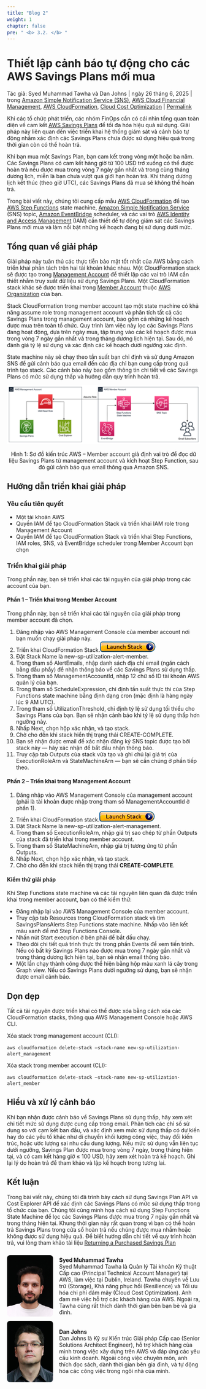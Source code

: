 ```yaml
---
title: "Blog 2"
weight: 1
chapter: false
pre: " <b> 3.2. </b> "
---
```


# Thiết lập cảnh báo tự động cho các AWS Savings Plans mới mua

Tác giả: Syed Muhammad Tawha và Dan Johns | ngày 26 tháng 6, 2025 | trong [Amazon Simple Notification Service (SNS)](https://aws.amazon.com/blogs/aws-cloud-financial-management/category/messaging/amazon-simple-notification-service-sns/), [AWS Cloud Financial Management](https://aws.amazon.com/blogs/aws-cloud-financial-management/category/aws-cloud-financial-management/), [AWS CloudFormation](https://aws.amazon.com/blogs/aws-cloud-financial-management/category/management-tools/aws-cloudformation/), [Cloud Cost Optimization](https://aws.amazon.com/blogs/aws-cloud-financial-management/category/business-intelligence/cloud-cost-optimization/) | [Permalink](https://aws.amazon.com/blogs/aws-cloud-financial-management/how-to-set-up-automated-alerts-for-newly-purchased-aws-savings-plans/)

Khi các tổ chức phát triển, các nhóm FinOps cần có cái nhìn tổng quan toàn diện về cam kết [AWS Savings Plans](https://aws.amazon.com/savingsplans/) để tối đa hóa hiệu quả sử dụng. Giải pháp này liên quan đến việc triển khai hệ thống giám sát và cảnh báo tự động nhằm xác định các Savings Plans chưa được sử dụng hiệu quả trong thời gian còn có thể hoàn trả.

Khi bạn mua một Savings Plan, bạn cam kết trong vòng một hoặc ba năm. Các Savings Plans có cam kết hàng giờ từ 100 USD trở xuống có thể được hoàn trả nếu được mua trong vòng 7 ngày gần nhất và trong cùng tháng dương lịch, miễn là bạn chưa vượt quá giới hạn hoàn trả. Khi tháng dương lịch kết thúc (theo giờ UTC), các Savings Plans đã mua sẽ không thể hoàn trả.

Trong bài viết này, chúng tôi cung cấp mẫu [AWS CloudFormation](https://aws.amazon.com/cloudformation/) để tạo [AWS Step Functions](https://aws.amazon.com/step-functions/) state machine, [Amazon Simple Notification Service](https://aws.amazon.com/sns/) (SNS) topic, [Amazon EventBridge](https://aws.amazon.com/eventbridge/) scheduler, và các vai trò [AWS Identity and Access Management](https://aws.amazon.com/iam/) (IAM) cần thiết để tự động giám sát các Savings Plans mới mua và làm nổi bật những kế hoạch đang bị sử dụng dưới mức.

## Tổng quan về giải pháp

Giải pháp này tuân thủ các thực tiễn bảo mật tốt nhất của AWS bằng cách triển khai phân tách trên hai tài khoản khác nhau. Một CloudFormation stack sẽ được tạo trong [Management Account](https://docs.aws.amazon.com/organizations/latest/userguide/orgs_getting-started_concepts.html#management-account) để thiết lập các vai trò IAM cần thiết nhằm truy xuất dữ liệu sử dụng Savings Plans. Một CloudFormation stack khác sẽ được triển khai trong [Member Account](https://docs.aws.amazon.com/organizations/latest/userguide/orgs_getting-started_concepts.html#member-account) thuộc [AWS Organization](https://aws.amazon.com/organizations/) của bạn.

Stack CloudFormation trong member account tạo một state machine có khả năng assume role trong management account và phân tích tất cả các Savings Plans trong management account, bao gồm cả những kế hoạch được mua trên toàn tổ chức. Quy trình làm việc này lọc các Savings Plans đang hoạt động, dựa trên ngày mua, tập trung vào các kế hoạch được mua trong vòng 7 ngày gần nhất và trong tháng dương lịch hiện tại. Sau đó, nó đánh giá tỷ lệ sử dụng và xác định các kế hoạch dưới ngưỡng xác định.

State machine này sẽ chạy theo tần suất bạn chỉ định và sử dụng Amazon SNS để gửi cảnh báo qua email đến các địa chỉ bạn cung cấp trong quá trình tạo stack. Các cảnh báo này bao gồm thông tin chi tiết về các Savings Plans có mức sử dụng thấp và hướng dẫn quy trình hoàn trả.

![Sơ đồ kiến trúc AWS](/images/blog-2/AWS-architecture-diagram.png)

<div style="text-align:center;">Hình 1: Sơ đồ kiến trúc AWS – Member account giả định vai trò để đọc dữ liệu Savings Plans từ management account và kích hoạt Step Function, sau đó gửi cảnh báo qua email thông qua Amazon SNS.</div>

## Hướng dẫn triển khai giải pháp

### Yêu cầu tiên quyết

- Một tài khoản AWS
- Quyền IAM để tạo CloudFormation Stack và triển khai IAM role trong Management Account
- Quyền IAM để tạo CloudFormation Stack và triển khai Step Functions, IAM roles, SNS, và EventBridge scheduler trong Member Account bạn chọn
  
### Triển khai giải pháp

Trong phần này, bạn sẽ triển khai các tài nguyên của giải pháp trong các account của bạn.

#### Phần 1 – Triển khai trong Member Account

Trong phần này, bạn sẽ triển khai các tài nguyên của giải pháp trong member account đã chọn.

1. Đăng nhập vào AWS Management Console của member account nơi bạn muốn chạy giải pháp này.
2. Triển khai CloudFormation Stack.[![Launch Stack](/images/blog-2/SC-2_button.jpg)](https://us-west-2.console.aws.amazon.com/cloudformation/home?region=us-west-2#/stacks/create/review?templateURL=https://aws-well-architected-labs.s3.us-west-2.amazonaws.com/Cost/Blogs/sample-aws-new-savings-plan-utilization-alert/sample-aws-new-savings-plan-utilization-alert_member.yaml&stackName=new-savings-plan-utilization-alert-member)
3. Đặt Stack Name là new-sp-utilization-alert-member.
4. Trong tham số AlertEmails, nhập danh sách địa chỉ email (ngăn cách bằng dấu phẩy) để nhận thông báo về các Savings Plans sử dụng thấp.
5. Trong tham số ManagementAccountId, nhập 12 chữ số ID tài khoản AWS quản lý của bạn.
6. Trong tham số ScheduleExpression, chỉ định tần suất thực thi của Step Functions state machine bằng định dạng cron (mặc định là hàng ngày lúc 9 AM UTC).
7. Trong tham số UtilizationThreshold, chỉ định tỷ lệ sử dụng tối thiểu cho Savings Plans của bạn. Bạn sẽ nhận cảnh báo khi tỷ lệ sử dụng thấp hơn ngưỡng này.
8. Nhấp Next, chọn hộp xác nhận, và tạo stack.
9. Chờ cho đến khi stack hiển thị trạng thái CREATE-COMPLETE.
10. Bạn sẽ nhận được email để xác nhận đăng ký SNS topic được tạo bởi stack này — hãy xác nhận để bắt đầu nhận thông báo.
11. Truy cập tab Outputs của stack vừa tạo và ghi chú lại giá trị của ExecutionRoleArn và StateMachineArn — bạn sẽ cần chúng ở phần tiếp theo.
    
#### Phần 2 – Triển khai trong Management Account

1. Đăng nhập vào AWS Management Console của management account (phải là tài khoản được nhập trong tham số ManagementAccountId ở phần 1).
2. Triển khai CloudFormation stack.[![Launch Stack](/images/blog-2/SC-2_button.jpg)](https://us-west-2.console.aws.amazon.com/cloudformation/home?region=us-west-2#/stacks/create/review?templateURL=https://aws-well-architected-labs.s3.us-west-2.amazonaws.com/Cost/Blogs/sample-aws-new-savings-plan-utilization-alert/sample-aws-new-savings-plan-utilization-alert_management.yaml&stackName=aws-new-savings-plan-utilization-alert-management)
3. Đặt Stack Name là new-sp-utilization-alert-management.
4. Trong tham số ExecutionRoleArn, nhập giá trị sao chép từ phần Outputs của stack đã triển khai trong member account.
5. Trong tham số StateMachineArn, nhập giá trị tương ứng từ phần Outputs.
6. Nhấp Next, chọn hộp xác nhận, và tạo stack.
7. Chờ cho đến khi stack hiển thị trạng thái **CREATE-COMPLETE**.

#### Kiểm thử giải pháp

Khi Step Functions state machine và các tài nguyên liên quan đã được triển khai trong member account, bạn có thể kiểm thử:

- Đăng nhập lại vào AWS Management Console của member account.
- Truy cập tab Resources trong CloudFormation stack và tìm SavingsPlansAlerts Step Functions state machine. Nhấp vào liên kết màu xanh để mở Step Functions Console.
- Nhấn nút Start execution ở bên phải để bắt đầu chạy.
- Theo dõi chi tiết quá trình thực thi trong phần Events để xem tiến trình. Nếu có bất kỳ Savings Plans nào được mua trong 7 ngày gần nhất và trong tháng dương lịch hiện tại, bạn sẽ nhận email thông báo.
- Một lần chạy thành công được thể hiện bằng hộp màu xanh lá cây trong Graph view. Nếu có Savings Plans dưới ngưỡng sử dụng, bạn sẽ nhận được email cảnh báo.

## Dọn dẹp

Tất cả tài nguyên được triển khai có thể được xóa bằng cách xóa các CloudFormation stacks, thông qua AWS Management Console hoặc AWS CLI.

Xóa stack trong management account (CLI):

```
aws cloudformation delete-stack –stack-name new-sp-utilization-alert_management
```

Xóa stack trong member account (CLI):

```
aws cloudformation delete-stack –stack-name new-sp-utilization-alert_member
```

## Hiểu và xử lý cảnh báo

Khi bạn nhận được cảnh báo về Savings Plans sử dụng thấp, hãy xem xét chi tiết mức sử dụng được cung cấp trong email. Phân tích các chỉ số sử dụng so với cam kết ban đầu, và xác định xem mức sử dụng thấp có dự kiến hay do các yếu tố khác như di chuyển khối lượng công việc, thay đổi kiến trúc, hoặc ước lượng sai nhu cầu dung lượng. Nếu mức sử dụng vẫn liên tục dưới ngưỡng, Savings Plan được mua trong vòng 7 ngày, trong tháng hiện tại, và có cam kết hàng giờ ≤ 100 USD, hãy xem xét hoàn trả kế hoạch. Ghi lại lý do hoàn trả để tham khảo và lập kế hoạch trong tương lai.

## Kết luận

Trong bài viết này, chúng tôi đã trình bày cách sử dụng Savings Plan API và Cost Explorer API để xác định các Savings Plans có mức sử dụng thấp trong tổ chức của bạn. Chúng tôi cũng minh họa cách sử dụng Step Functions State Machine để lọc các Savings Plans được mua trong 7 ngày gần nhất và trong tháng hiện tại. Khung thời gian này rất quan trọng vì bạn có thể hoàn trả Savings Plans trong cửa sổ hoàn trả nếu chúng được mua nhầm hoặc không được sử dụng hiệu quả. Để biết hướng dẫn chi tiết về quy trình hoàn trả, vui lòng tham khảo tài liệu [Returning a Purchased Savings Plan](https://docs.aws.amazon.com/savingsplans/latest/userguide/return-sp.html)

<div style="display: flex; align-items: center;">
  <img src="/images/blog-2/syed.png" alt="Syed Muhammad Tawha" style="width:120px; border-radius:8px; margin-right:16px;">
  <p>
    <strong>Syed Muhammad Tawha</strong><br>
    Syed Muhammad Tawha là Quản lý Tài khoản Kỹ thuật Cấp cao (Principal Technical Account Manager) tại AWS, làm việc tại Dublin, Ireland. Tawha chuyên về Lưu trữ (Storage), Khả năng phục hồi (Resilience) và Tối ưu hóa chi phí đám mây (Cloud Cost Optimization). Anh đam mê việc hỗ trợ các khách hàng của AWS. Ngoài ra, Tawha cũng rất thích dành thời gian bên bạn bè và gia đình.
  </p>
</div>

<div style="display: flex; align-items: center;">
  <img src="/images/blog-2/Dan-Johns.jpg" alt="Dan Johns" style="width:120px; border-radius:8px; margin-right:16px;">
  <p>
    <strong>Dan Johns</strong><br>
    Dan Johns là Kỹ sư Kiến trúc Giải pháp Cấp cao (Senior Solutions Architect Engineer), hỗ trợ khách hàng của mình trong việc xây dựng trên AWS và đáp ứng các yêu cầu kinh doanh. Ngoài công việc chuyên môn, anh thích đọc sách, dành thời gian bên gia đình, và tự động hóa các công việc trong ngôi nhà của mình.
  </p>
</div>

